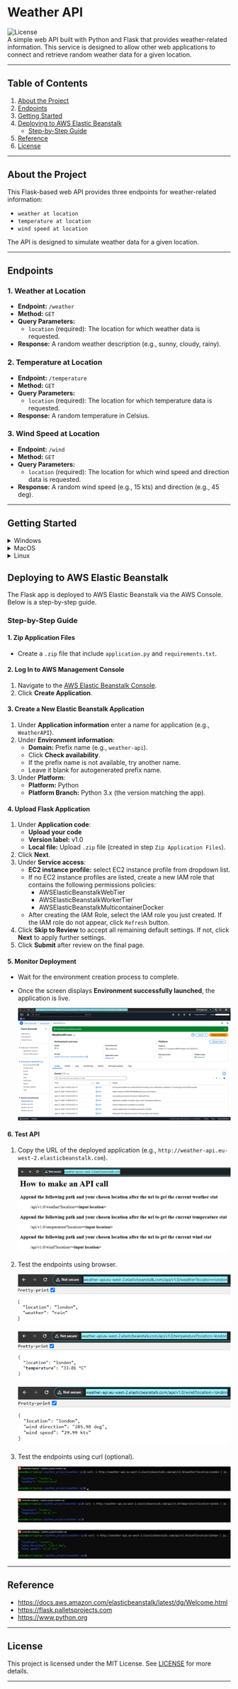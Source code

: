 # Weather API

![License](https://img.shields.io/badge/license-MIT-blue.svg)  
A simple web API built with Python and Flask that provides weather-related information. This service is designed to allow other web applications to connect and retrieve random weather data for a given location.

---

## Table of Contents
1. [About the Project](#about-the-project)
2. [Endpoints](#endpoints)
3. [Getting Started](#getting-started)
4. [Deploying to AWS Elastic Beanstalk](#deploying-to-aws-elastic-beanstalk)
    - [Step-by-Step Guide](#step-by-step-guide)
5. [Reference](#reference)
6. [License](#license)

---

## About the Project
This Flask-based web API provides three endpoints for weather-related information:
- `weather at location`
- `temperature at location`
- `wind speed at location`

The API is designed to simulate weather data for a given location.

---

## Endpoints

### 1. Weather at Location
- **Endpoint:** `/weather`
- **Method:** `GET`
- **Query Parameters:**
  - `location` (required): The location for which weather data is requested.
- **Response:** A random weather description (e.g., sunny, cloudy, rainy).

### 2. Temperature at Location
- **Endpoint:** `/temperature`
- **Method:** `GET`
- **Query Parameters:**
  - `location` (required): The location for which temperature data is requested.
- **Response:** A random temperature in Celsius.

### 3. Wind Speed at Location
- **Endpoint:** `/wind`
- **Method:** `GET`
- **Query Parameters:**
  - `location` (required): The location for which wind speed and direction data is requested.
- **Response:** A random wind speed (e.g., 15 kts) and direction (e.g., 45 deg).

---

## Getting Started

<details>
<summary>Windows</summary>

### Prerequisites
- Python and pip installed.
- Git installed.

1. Clone the repository:
   ```cmd
   git clone https://github.com/madang804/weather-api.git
   ```
2. Navigate to the project directory:
   ```cmd
   cd weather-api
   ```
3. Create a virtual environment:
   ```cmd
   python -m venv venv
   ```
4. Activate the virtual environment:
   ```cmd
   venv\Scripts\activate
   ```
5. Install dependencies:
   ```cmd
   pip install -r requirements.txt
   ```
6. Run the Flask app:
   ```cmd
   flask --app application run
   ```
7. Open a browser and visit `http://127.0.0.1:5000` to test the API locally.
8. Deactivate the virtual environment:
   ```cmd
   deactivate
   ```
</details>

<details>
<summary>MacOS</summary>

### Prerequisites
- Python and pip installed.
- Git installed.

1. Clone the repository:
   ```bash
   git clone https://github.com/madang804/weather-api.git
   ```
2. Navigate to the project directory:
   ```bash
   cd weather-api
   ```
3. Create a virtual environment:
   ```bash
   python3 -m venv venv
   ```
4. Activate the virtual environment:
   ```bash
   source venv/bin/activate
   ```
5. Install dependencies:
   ```bash
   pip install -r requirements.txt
   ```
6. Run the Flask app:
   ```bash
   flask --app application run
   ```
7. Open a browser and visit `http://127.0.0.1:5000` to test the API locally.
8. Deactivate the virtual environment:
   ```bash
   deactivate
   ```
</details>

<details>
<summary>Linux</summary>

### Prerequisites
- Python and pip installed.
- Git installed.

1. Clone the repository:
   ```bash
   git clone https://github.com/madang804/weather-api.git
   ```
2. Navigate to the project directory:
   ```bash
   cd weather-api
   ```
3. Create a virtual environment:
   ```bash
   python3 -m venv venv
   ```
4. Activate the virtual environment:
   ```bash
   source venv/bin/activate
   ```
5. Install dependencies:
   ```bash
   pip install -r requirements.txt
   ```
6. Run the Flask app:
   ```bash
   flask --app application run
   ```
7. Open a browser and visit `http://127.0.0.1:5000` to test the API locally.
8. Deactivate the virtual environment:
   ```bash
   deactivate
   ```
</details>

## Deploying to AWS Elastic Beanstalk

The Flask app is deployed to AWS Elastic Beanstalk via the AWS Console. Below is a step-by-step guide.

### Step-by-Step Guide

#### 1. Zip Application Files
- Create a `.zip` file that include `application.py` and `requirements.txt`.

#### 2. Log In to AWS Management Console
1. Navigate to the [AWS Elastic Beanstalk Console](https://console.aws.amazon.com/elasticbeanstalk).
2. Click **Create Application**.

#### 3. Create a New Elastic Beanstalk Application
1. Under **Application information** enter a name for application (e.g., `WeatherAPI`).
2. Under **Environment information**:
   - **Domain:** Prefix name (e.g., `weather-api`).
   - Click **Check availability**.
   - If the prefix name is not available, try another name.
   - Leave it blank for autogenerated prefix name.
3. Under **Platform**:
   - **Platform:** Python
   - **Platform Branch:** Python 3.x (the version matching the app).

#### 4. Upload Flask Application
1. Under **Application code**:
   - **Upload your code**
   - **Version label:** v1.0
   - **Local file:** Upload `.zip` file (created in step `Zip Application Files`).
2. Click **Next**.
3. Under **Service access**:
   - **EC2 instance profile:** select EC2 instance profile from dropdown list.
   - If no EC2 instance profiles are listed, create a new IAM role that contains the following permissions policies:
     - AWSElasticBeanstalkWebTier
     - AWSElasticBeanstalkWorkerTier
     - AWSElasticBeanstalkMulticontainerDocker
   - After creating the IAM Role, select the IAM role you just created. If the IAM role do not appear, click `Refresh` button.
4. Click **Skip to Review** to accept all remaining default settings. If not, click **Next** to apply further settings.
5. Click **Submit** after review on the final page.

#### 5. Monitor Deployment
- Wait for the environment creation process to complete.
- Once the screen displays **Environment successfully launched**, the application is live.

  ![eb-console.png](./png/eb-console.png)

#### 6. Test API
1. Copy the URL of the deployed application (e.g., `http://weather-api.eu-west-2.elasticbeanstalk.com`).

   ![main.png](./png/main.png)

2. Test the endpoints using browser.

   ![weather.png](./png/weather.png)

   ![temperature.png](./png/temperature.png)

   ![wind.png](./png/wind.png)

3. Test the endpoints using curl (optional).

   ![curl-weather.png](./png/curl-weather.png)

   ![curl-temperature.png](./png/curl-temperature.png)

   ![curl-wind.png](./png/curl-wind.png)

---

## Reference

- https://docs.aws.amazon.com/elasticbeanstalk/latest/dg/Welcome.html
- https://flask.palletsprojects.com
- https://www.python.org

---

## License
This project is licensed under the MIT License. See [LICENSE](./LICENSE) for more details.

---






